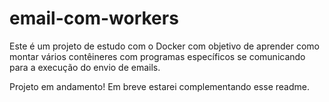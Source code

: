# email-com-workers
Este é um projeto de estudo com o Docker com objetivo de aprender como montar vários contêineres com programas específicos se comunicando para a execução do envio de emails.

Projeto em andamento! Em breve estarei complementando esse readme.
